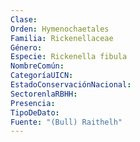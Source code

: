 ```yaml
---
Clase: 
Orden: Hymenochaetales
Familia: Rickenellaceae
Género: 
Especie: Rickenella fibula
NombreComún: 
CategoríaUICN: 
EstadoConservaciónNacional: 
SectorenlaRBHH: 
Presencia: 
TipoDeDato: 
Fuente: "(Bull) Raithelh"
---
```

